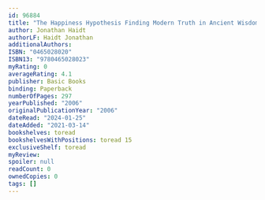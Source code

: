 ```yaml
---
id: 96884
title: "The Happiness Hypothesis Finding Modern Truth in Ancient Wisdom"
author: Jonathan Haidt
authorLF: Haidt Jonathan
additionalAuthors: 
ISBN: "0465028020"
ISBN13: "9780465028023"
myRating: 0
averageRating: 4.1
publisher: Basic Books
binding: Paperback
numberOfPages: 297
yearPublished: "2006"
originalPublicationYear: "2006"
dateRead: "2024-01-25"
dateAdded: "2021-03-14"
bookshelves: toread
bookshelvesWithPositions: toread 15
exclusiveShelf: toread
myReview: 
spoiler: null
readCount: 0
ownedCopies: 0
tags: []
---
```


